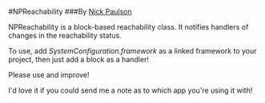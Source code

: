 #NPReachability
###By [Nick Paulson](http://twitter.com/nckplsn)

NPReachability is a block-based reachability class.  It notifies handlers of changes in the reachability status.

To use, add *SystemConfiguration.framework* as a linked framework to your project, then just add a block as a handler!

Please use and improve!

I'd love it if you could send me a note as to which app you're using it with!